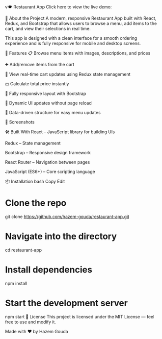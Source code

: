 v🍽️ Restaurant App
Click here to view the live demo:



🥗 About the Project
A modern, responsive Restaurant App built with React, Redux, and Bootstrap that allows users to browse a menu, add items to the cart, and view their selections in real time.

This app is designed with a clean interface for a smooth ordering experience and is fully responsive for mobile and desktop screens.

🚀 Features
📋 Browse menu items with images, descriptions, and prices

➕ Add/remove items from the cart

🛒 View real-time cart updates using Redux state management

💵 Calculate total price instantly

📱 Fully responsive layout with Bootstrap

🔄 Dynamic UI updates without page reload

📡 Data-driven structure for easy menu updates

📸 Screenshots


🛠️ Built With
React – JavaScript library for building UIs

Redux – State management

Bootstrap – Responsive design framework

React Router – Navigation between pages

JavaScript (ES6+) – Core scripting language

📦 Installation
bash
Copy
Edit
# Clone the repo
git clone https://github.com/hazem-gouda/restaurant-app.git

# Navigate into the directory
cd restaurant-app

# Install dependencies
npm install

# Start the development server
npm start
📄 License
This project is licensed under the MIT License — feel free to use and modify it.

Made with ❤️ by Hazem Gouda